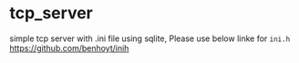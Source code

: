 # tcp_server
simple tcp server with .ini file using sqlite,
Please use below linke for `ini.h`
https://github.com/benhoyt/inih


